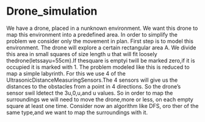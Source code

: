 # Drone_simulation
We have a drone, placed in a nunknown environment. We want this drone to map this environment into a predefined area.
In order to simplify the problem we consider only the movement in plan.
First step is to model this environment. The drone will explore a certain rectangular area A. We divide this area in small squares of size length u that will fit loosely thedrone(letssayu=55cm).If thesquare is emptyi twill be marked zero,if it is occupied it is marked with 1.
The problem modeled like this is reduced to map a simple labyrinth. For this we use 4 of the UltrasonicDistanceMeasuringSensors.The 4 sensors will give us the distances to the obstacles from a point in 4 directions.
So the drone’s sensor swil ldetect the 3u,0,u,and u values. So in order to map the surroundings we will need to move the drone,more or less, on each empty square at least one time. Consider now an algorithm like DFS, oro ther of the same type,and we want to map the surroundings with it.
